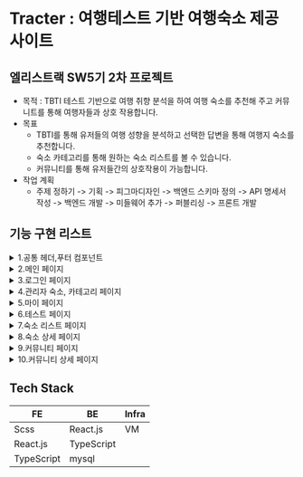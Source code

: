 # Tracter : 여행테스트 기반 여행숙소 제공 사이트

## 엘리스트랙 SW5기 2차 프로젝트

- 목적 : TBTI 테스트 기반으로 여행 취향 분석을 하여 여행 숙소를 추천해 주고 커뮤니트를 통해 여행자들과 상호 작용합니다.
- 목표
  - TBTI를 통해 유저들의 여행 성향을 분석하고 선택한 답변을 통해 여행지 숙소를 추천합니다.
  - 숙소 카테고리를 통해 원하는 숙소 리스트를 볼 수 있습니다.
  - 커뮤니티를 통해 유저들간의 상호작용이 가능합니다.
- 작업 계획
  - 주제 정하기 -> 기획 -> 피그마디자인 -> 백엔드 스키마 정의 -> API 명세서 작성 -> 백엔드 개발 -> 미들웨어 추가 -> 퍼블리싱 -> 프론트 개발
 
## 기능 구현 리스트
<details><summary>1.공통 헤더,푸터 컴포넌트</summary>

- 원하는 메뉴를 선택해서 이동합니다.
- 검색 기능을 통해 빠르게 원하는 숙소를 볼 수 있습니다.
</details>

<details><summary>2.메인 페이지</summary>
  
- 인기 숙소 확인이 가능합니다.
- 신규 숙소 확인이 가능합니다.
- 테스트 페이지로 이동이 가능합니다.
- 좋아요 기능이 가능합니다.
</details>

<details><summary>3.로그인 페이지</summary>

- 로그인 페이지는 이메일 형식과 비밀번호 형식 확인, 로그인 후 메인페이지로 이동합니다.
- 회원가입 페이지는 닉네임, 이메일 중복확인 / 비밀번호 확인 후 회원가입이 이루어집니다.
</details>

<details><summary>4.관리자 숙소, 카테고리 페이지</summary>

- 두가지 메뉴로 나뉘며 숙소 페이지는 숙소 CRUD를 통해 원하는 숙소들을 관리 할 수 있습니다.
- 카테고리 페이지는 숙소 종류를 관리 하는 페이지고 카테고리 CRUD가 가능합니다.
- 추가, 수정, 삭제는 모달창을 통해 관리가 가능합니다.
</details>

<details><summary>5.마이 페이지</summary>

- 이메일, 닉네임, 비밀번호 변경이 가능합니다.
- 좋아요를 표시한 목록을 확인할 수 있습니다.
</details>

<details><summary>6.테스트 페이지</summary>

- 테스트 질문지가 보여지며 선택을 할 수 있습니다.
- 선택한 항목을 계산하여 테스트 결과가 보여지며 추천 숙소를 확인 할 수 있습니다.
</details>

<details><summary>7.숙소 리스트 페이지</summary>

- 숙소 리스트를 확인이 가능하며 카테고리별로 필터링을 하여 원하는 항목을 확인 할 수 있습니다.
</details>

<details><summary>8.숙소 상세 페이지</summary>

- 선택한 숙소의 정보를 나타내는 페이지로 숙소 이미지, 상세설명을 확인 할 수 있습니다.
</details>

<details><summary>9.커뮤니티 페이지</summary>

- 로그인 이후에 사용이 가능합니다.
- 게시글 작성한 목록을 확인 할 수 있습니다.
- 게시글 좋아요가 가능합니다.
- 게시글 추가시 카테고리 검색을 통해 원하는 숙소에 관련된 게시글 추가가 가능합니다.
</details>

<details><summary>10.커뮤니티 상세 페이지</summary>

- 게시글 수정,삭제가 가능합니다.
- 댓글 CRUD가 가능합니다.
</details>

## Tech Stack

| FE                        | BE         | Infra     |
| ------------------------- | ---------- | --------- |
|  Scss                     | React.js   | VM        |
| React.js                  | TypeScript |           |
| TypeScript                | mysql      |           |
